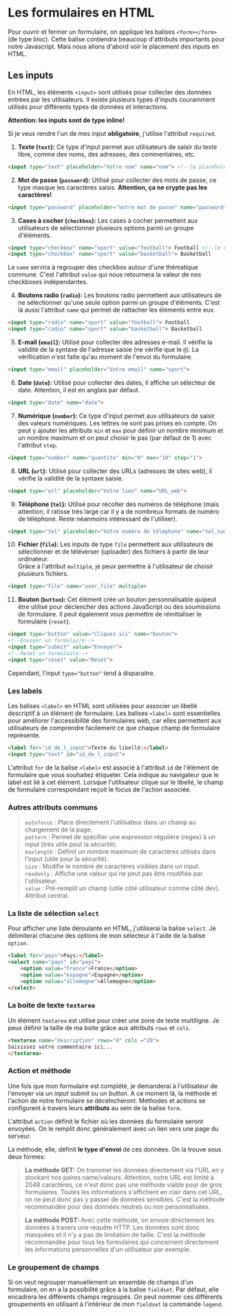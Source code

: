 # Les formulaires en HTML

Pour ouvrir et fermer un formulaire, on applique les balises `<form></form>` (de type bloc). Cette balise contiendra beaucoup d'attributs importants pour notre Javascript. Mais nous allons d'abord voir le placement des inputs en HTML.

## Les inputs

En HTML, les éléments `<input>` sont utilisés pour collecter des données entrées par les utilisateurs. Il existe plusieurs types d'inputs couramment utilisés pour différents types de données et interactions.

**Attention: les inputs sont de type inline!**

Si je veux rendre l'un de mes input **obligatoire**, j'utilise l'attribut `required`.

1. **Texte (`text`):** Ce type d'input permet aux utilisateurs de saisir du texte libre, comme des noms, des adresses, des commentaires, etc.

```html
<input type="text" placeholder="Votre nom" name="nom"> <!--le placeholder permet de donner du contexte pour l'utilisateur et le développeur, notamment avec le name-->
```

2. **Mot de passe (`password`):** Utilisé pour collecter des mots de passe, ce type masque les caractères saisis. **Attention, ça ne crypte pas les caractères!**

```html
<input type="password" placeholder="Votre mot de passe" name="password"> 
```

3. **Cases à cocher (`checkbox`):** Les cases à cocher permettent aux utilisateurs de sélectionner plusieurs options parmi un groupe d'éléments.

```html
<input type="checkbox" name="sport" value="football"> Football <!--le name sera identique pour les checkbox qu'on veut rattacher ensemble-->
<input type="checkbox" name="sport" value="basketball"> Basketball
```

Le `name` servira à regrouper des checkbox autour d'une thématique commune. C'est l'attribut `value` qui nous retournera la valeur de nos checkboxes indépendantes.

4. **Boutons radio (`radio`):** Les boutons radio permettent aux utilisateurs de ne sélectionner qu'une seule option parmi un groupe d'éléments. C'est là aussi l'attribut `name` qui permet de rattacher les éléments entre eux.

```html
<input type="radio" name="sport" value="football"> Football
<input type="radio" name="sport" value="basketball"> Basketball
```

5. **E-mail (`email`):** Utilisé pour collecter des adresses e-mail. Il vérifie la validité de la syntaxe de l'adresse saisie (ne vérifie que le `@`). La vérification n'est faite qu'au moment de l'envoi du formulaire.

```html
<input type="email" placeholder="Votre email" name="sport">
```

6. **Date (`date`):** Utilisé pour collecter des dates, il affiche un sélecteur de date. Attention, il est en anglais par défaut.

```html
<input type="date" name="date">
```

7. **Numérique (`number`):** Ce type d'input permet aux utilisateurs de saisir des valeurs numériques.
Les lettres ne sont pas prises en compte.
On peut y ajouter les attributs `min` et `max` pour définir un nombre minimum et un nombre maximum et on peut choisir le pas (par défaut de 1) avec l'attribut `step`.

```html
<input type="number" name="quantite" min="0" max="10" step="1">
```

8. **URL (`url`):** Utilisé pour collecter des URLs (adresses de sites web), il vérifie la validité de la syntaxe saisie.

```html
<input type="url" placeholder="Votre lien" name="URL_web">
```

9. **Téléphone (`tel`):** Utilisé pour récolter des numéros de téléphone (mais attention, il ratisse très large car il y a de nombreux formats de numéro de téléphone. Reste néanmoins intéressant de l'utiliser).

```html
<input type="tel" placeholder="Votre numéro de téléphone" name="tel_number">
```

10. **Fichier (`file`):** Les inputs de type `file` permettent aux utilisateurs de sélectionner et de téléverser (uploader) des fichiers à partir de leur ordinateur.  
Grâce à l'attribut `multiple`, je peux permettre à l'utilisateur de choisir plusieurs fichiers.

```html
<input type="file" name="user_file" multiple>
```

11. **Bouton (`button`):** Cet élément crée un bouton personnalisable quipeut être utilisé pour déclencher des actions JavaScript ou des soumissions de formulaire. Il peut également vous permettre de réinitialiser le formulaire (`reset`).

```html
<input type="button" value="Cliquez ici" name="bouton">
<!--Envoyer un formulaire-->
<input type="submit" value="Envoyer">
<!--Reset un formulaire-->
<input type="reset" value="Reset">
```

Cependant, l'input `type="button"` tend à disparaitre.

### Les labels

Les balises `<label>` en HTML sont utilisées pour associer un libellé descriptif à un élément de formulaire. Les balises `<label>` sont essentielles pour améliorer l'accessibilité des formulaires web, car elles permettent aux utilisateurs de comprendre facilement ce que chaque champ de formulaire représente.

```html
<label for="id_de_l_input">Texte du libellé:</label>
<input type="text" id="id_de_l_input">
```

L'attribut `for` de la balise `<label>` est associé à l'attribut `id` de l'élément de formulaire que vous souhaitez étiqueter. Cela indique au navigateur que le label est lié à cet élément. Lorsque l'utilisateur clique sur le libellé, le champ de formulaire correspondant reçoit le focus de l'action associée.

### Autres attributs communs

>`autofocus` : Place directement l'utilisateur dans un champ au chargement de la page.  
`pattern` : Permet de spécifier une expression régulière (regex) à un input (très utile pout la sécurité).  
`maxlength` : Définit un nombre maximum de caractères utilisés dans l'input (utile pour la sécurité).  
`size` : Modifie le nombre de caractères visibles dans un input.  
`readonly` : Affiche une valeur qui ne peut pas être modifiée par l'utilisateur.  
`value` :  Pré-remplit un champ (utile côté utilisateur comme côté dev). Attribut central.

### La liste de sélection `select`

Pour afficher une liste déroulante en HTML, j'utiliserai la balise `select`. Je délimiterai chacune des options de mon sélecteur à l'aide de la balise `option`.

```html
<label for="pays">Pays:</label>
<select name="pays" id="pays">
    <option value="france">France</option>
    <option value="espagne">Espagne</option>
    <option value="allemagne">Allemagne</option>
</select>
```

### La boite de texte `textarea`

Un élément `textarea` est utilisé pour créer une zone de texte multiligne. Je peux définir la taille de ma boite grâce aux attributs `rows` et `cols`.

```html
<textarea name="description" rows="4" cols ="20">
Saisissez votre commentaire ici...
</textarea>
```

### Action et méthode

Une fois que mon formulaire est complété, je demanderai à l'utilisateur de l'envoyer via un *input submit* ou un *button*. A ce moment là, la méthode et l'action de notre formulaire se décelncheront. Méthodes et actions se configurent à travers leurs **attributs** au sein de la balise `form`.

L'attribut `action` définit le fichier où les données du formulaire seront envoyées. On le remplit donc généralement avec un lien vers une page du serveur.

La méthode, elle, définit **le type d'envoi** de ces données. On la trouve sous deux formes:  
>**La méthode GET:** On transmet les données directement via l'URL en y stockant nos paires name/valeurs. Attention, notre URL est limité à 2048 caractères, ce n'est donc pas une méthode viable pour de gros formulaires. Toutes les informations s'affichent en clair dans cet URL, on ne peut donc pas y passer de données sensibles. C'est la méthode recommandée pour des données neutres ou non personnalisées.  

>**La méthode POST:** Avec cette méthode, on envoie directement les données à travers une requête HTTP. Les données sont donc masquées et il n'y a pas de limitation de taille. C'est la méthode recommandée pour tous les formulaires qui concernent directement les informations personnelles d'un utilisateur par exemple.


### Le groupement de champs

Si on veut regrouper manuellement un ensemble de champs d'un formulaire, on en a la possibilité grâce à la balise `fieldset`. Par défaut, elle encadrera les différents champs regroupés. On peut nommer ces différents groupements en utilisant à l'intérieur de mon `fieldset` la commande `legend`.